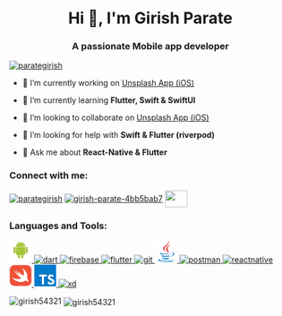 <h1 align="center">Hi 👋, I'm Girish Parate</h1>
<h3 align="center">A passionate Mobile app developer</h3>

<p align="left"> <a href="https://twitter.com/parategirish" target="blank"><img src="https://img.shields.io/twitter/follow/parategirish?logo=twitter&style=for-the-badge" alt="parategirish" /></a> </p>

- 🔭 I’m currently working on [Unsplash App (iOS)](https://github.com/girish54321/UnSplash-iOS)

- 🌱 I’m currently learning **Flutter, Swift & SwiftUI**

- 👯 I’m looking to collaborate on [Unsplash App (iOS)](https://github.com/girish54321/UnSplash-iOS)

- 🤝 I’m looking for help with **Swift & Flutter (riverpod)**

- 💬 Ask me about **React-Native & Flutter**

<h3 align="left">Connect with me:</h3>
<p align="left">
<a href="https://twitter.com/parategirish" target="blank"><img align="center" src="https://raw.githubusercontent.com/rahuldkjain/github-profile-readme-generator/master/src/images/icons/Social/twitter.svg" alt="parategirish" height="30" width="40" /></a>
<a href="https://linkedin.com/in/girish-parate-4bb5bab7" target="blank"><img align="center" src="https://raw.githubusercontent.com/rahuldkjain/github-profile-readme-generator/master/src/images/icons/Social/linked-in-alt.svg" alt="girish-parate-4bb5bab7" height="30" width="40" /></a>
<a href="https://www.npmjs.com/~girish543211" target="blank"><img align="center" src="https://seekicon.com/free-icon-download/npm_5.svg" height="30" width="40" /></a>
</p>


<h3 align="left">Languages and Tools:</h3>
<p align="left"> <a href="https://developer.android.com" target="_blank" rel="noreferrer"> <img src="https://raw.githubusercontent.com/devicons/devicon/master/icons/android/android-original-wordmark.svg" alt="android" width="40" height="40"/> </a> <a href="https://dart.dev" target="_blank" rel="noreferrer"> <img src="https://www.vectorlogo.zone/logos/dartlang/dartlang-icon.svg" alt="dart" width="40" height="40"/> </a> <a href="https://firebase.google.com/" target="_blank" rel="noreferrer"> <img src="https://www.vectorlogo.zone/logos/firebase/firebase-icon.svg" alt="firebase" width="40" height="40"/> </a> <a href="https://flutter.dev" target="_blank" rel="noreferrer"> <img src="https://www.vectorlogo.zone/logos/flutterio/flutterio-icon.svg" alt="flutter" width="40" height="40"/> </a> <a href="https://git-scm.com/" target="_blank" rel="noreferrer"> <img src="https://www.vectorlogo.zone/logos/git-scm/git-scm-icon.svg" alt="git" width="40" height="40"/> </a> <a href="https://www.java.com" target="_blank" rel="noreferrer"> <img src="https://raw.githubusercontent.com/devicons/devicon/master/icons/java/java-original.svg" alt="java" width="40" height="40"/> </a> <a href="https://postman.com" target="_blank" rel="noreferrer"> <img src="https://www.vectorlogo.zone/logos/getpostman/getpostman-icon.svg" alt="postman" width="40" height="40"/> </a> <a href="https://reactnative.dev/" target="_blank" rel="noreferrer"> <img src="https://reactnative.dev/img/header_logo.svg" alt="reactnative" width="40" height="40"/> </a> <a href="https://developer.apple.com/swift/" target="_blank" rel="noreferrer"> <img src="https://raw.githubusercontent.com/devicons/devicon/master/icons/swift/swift-original.svg" alt="swift" width="40" height="40"/> </a> <a href="https://www.typescriptlang.org/" target="_blank" rel="noreferrer"> <img src="https://raw.githubusercontent.com/devicons/devicon/master/icons/typescript/typescript-original.svg" alt="typescript" width="40" height="40"/> </a> <a href="https://www.adobe.com/products/xd.html" target="_blank" rel="noreferrer"> <img src="https://cdn.worldvectorlogo.com/logos/adobe-xd.svg" alt="xd" width="40" height="40"/> </a> </p>

<p><img align="left" src="https://github-readme-stats.vercel.app/api/top-langs?username=girish54321&show_icons=true&locale=en&layout=compact" alt="girish54321" /></p>

<p>&nbsp;<img align="center" src="https://github-readme-stats.vercel.app/api?username=girish54321&show_icons=true&locale=en" alt="girish54321" /></p>
